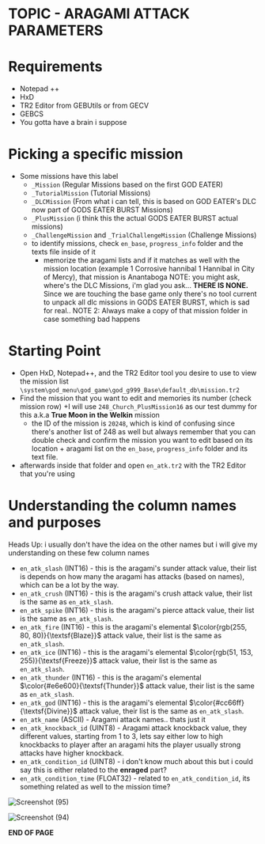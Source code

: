 # TOPIC - ARAGAMI ATTACK PARAMETERS
# Requirements
- Notepad ++
- HxD
- TR2 Editor from GEBUtils or from GECV
- GEBCS
- You gotta have a brain i suppose

# Picking a specific mission
- Some missions have this label
  + `_Mission` (Regular Missions based on the first GOD EATER)
  + `_TutorialMission` (Tutorial Missions)
  + `_DLCMission` (From what i can tell, this is based on GOD EATER's DLC now part of GODS EATER BURST Missions)
  + `_PlusMission` (i think this the actual GODS EATER BURST actual missions)
  + `_ChallengeMission` and `_TrialChallengeMission` (Challenge Missions)
  + to identify missions, check `en_base`, `progress_info` folder and the texts file inside of it
    + memorize the aragami lists and if it matches as well with the mission location
      (example 1 Corrosive hannibal 1 Hannibal in City of Mercy), that mission is Anantaboga
NOTE: you might ask, where's the DLC Missions, i'm glad you ask... **THERE IS NONE.** Since we are touching the base game only
there's no tool current to unpack all dlc missions in GODS EATER BURST, which is sad for real..
NOTE 2: Always make a copy of that mission folder in case something bad happens

# Starting Point
- Open HxD, Notepad++, and the TR2 Editor tool you desire to use to view the mission list `\system\god_menu\god_game\god_g999_Base\default_db\mission.tr2`
- Find the mission that you want to edit and memories its number (check mission row)
  +I will use `248_Church_PlusMission16` as our test dummy for this a.k.a **True Moon in the Welkin** mission
    + the ID of the mission is `20248`, which is kind of confusing since there's another list of 248 as well but always remember
      that you can double check and confirm the mission you want to edit based on its location + aragami list on the `en_base`, `progress_info` folder and its
      text file.
- afterwards inside that folder and open `en_atk.tr2` with the TR2 Editor that you're using


# Understanding the column names and purposes
Heads Up: i usually don't have the idea on the other names but i will give my understanding on these few column names

- `en_atk_slash` (INT16) - this is the aragami's sunder attack value, their list is depends on how many the aragami has attacks (based on names), which can be a lot by the way.
- `en_atk_crush` (INT16) - this is the aragami's crush attack value, their list is the same as `en_atk_slash`.
- `en_atk_spike` (INT16) - this is the aragami's pierce attack value, their list is the same as `en_atk_slash`.
- `en_atk_fire` (INT16) - this is the aragami's elemental $\color{rgb(255, 80, 80)}{\textsf{Blaze}}$ attack value, their list is the same as `en_atk_slash`.
- `en_atk_ice` (INT16) - this is the aragami's elemental $\color{rgb(51, 153, 255)}{\textsf{Freeze}}$ attack value, their list is the same as `en_atk_slash`.
- `en_atk_thunder` (INT16) - this is the aragami's elemental $\color{#e6e600}{\textsf{Thunder}}$ attack value, their list is the same as `en_atk_slash`.
- `en_atk_god` (INT16) - this is the aragami's elemental $\color{#cc66ff}{\textsf{Divine}}$ attack value, their list is the same as `en_atk_slash`.
- `en_atk_name` (ASCII) - Aragami attack names.. thats just it
- `en_atk_knockback_id` (UINT8) - Aragami attack knockback value, they different values, starting from 1 to 3, lets say either low to high knockbacks to player after an aragami hits the player
  usually strong attacks have higher knockback.
- `en_atk_condition_id` (UINT8) - i don't know much about this but i could say this is either related to the **enraged** part?
- `en_atk_condition_time` (FLOAT32) - related to `en_atk_condition_id`, its something related as well to the mission time?

![Screenshot (95)](https://github.com/nachotacos69/WikiEater/assets/99103531/7d7d3270-0276-48c4-97cd-16a5037b8434)

![Screenshot (94)](https://github.com/nachotacos69/WikiEater/assets/99103531/a363c017-9c55-451b-adda-54a1b1b60060)


**END OF PAGE**
